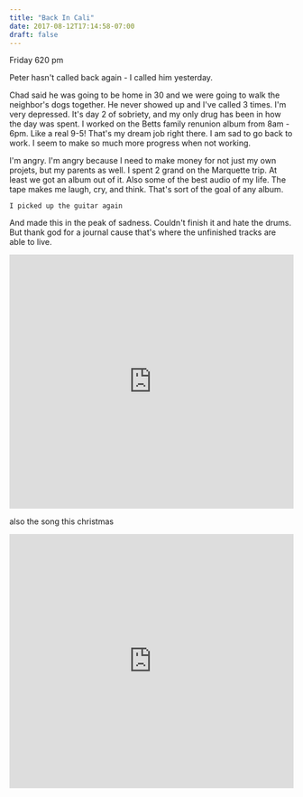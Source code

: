 ```yaml
---
title: "Back In Cali"
date: 2017-08-12T17:14:58-07:00
draft: false
---
```


Friday 620 pm

Peter hasn't called back again - I called him yesterday.

Chad said he was going to be home in 30 and we were going to walk the neighbor's dogs together. He never showed up and I've called 3 times. I'm very depressed. It's day 2 of sobriety, and my only drug has been in how the day was spent. I worked on the Betts family renunion album from 8am - 6pm. Like a real 9-5! That's my dream job right there. I am sad to go back to work. I seem to make so much more progress when not working.

I'm angry. I'm angry because I need to make money for not just my own projets, but my parents as well. I spent 2 grand on the Marquette trip. At least we got an album out of it. Also some of the best audio of my life. The tape makes me laugh, cry, and think. That's sort of the goal of any album.

```
I picked up the guitar again
```

And made this in the peak of sadness. Couldn't finish it and hate the drums. But thank god for a journal cause that's where the unfinished tracks are able to live.

<iframe width="100%" height="450" scrolling="no" frameborder="no" src="https://w.soundcloud.com/player/?url=https%3A//api.soundcloud.com/tracks/337634762%3Fsecret_token%3Ds-9Kdny&amp;auto_play=false&amp;hide_related=false&amp;show_comments=true&amp;show_user=true&amp;show_reposts=false&amp;visual=true"></iframe>



also the song this christmas

<iframe width="100%" height="450" scrolling="no" frameborder="no" src="https://w.soundcloud.com/player/?url=https%3A//api.soundcloud.com/tracks/337638613%3Fsecret_token%3Ds-np4Yr&amp;auto_play=false&amp;hide_related=false&amp;show_comments=true&amp;show_user=true&amp;show_reposts=false&amp;visual=true"></iframe>
